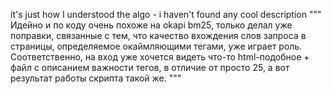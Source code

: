 it's just how I understood the algo - i haven't found any cool description
"""
Идейно и по коду очень похоже на okapi bm25, только делал уже поправки, связанные с тем, что качество вхождения слов запроса в страницы, определяемое окаймляющими тегами, уже играет роль. Соответственно, на вход уже хочется видеть что-то html-подобное + файл с описанием важности тегов, в отличие от просто 25, а вот результат работы скрипта такой же.
"""
